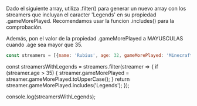Dado el siguiente array, utiliza .filter() para generar un nuevo array con los streamers que incluyan el caracter 'Legends' en su propiedad .gameMorePlayed. Recomendamos usar la funcion .includes() para la comprobación.

Además, pon el valor de la propiedad .gameMorePlayed a MAYUSCULAS cuando .age sea mayor que 35.

````js
const streamers = [{name: 'Rubius', age: 32, gameMorePlayed: 'Minecraft'}, {name: 'Ibai', age: 25, gameMorePlayed: 'League of Legends'}, {name: 'Reven', age: 43, gameMorePlayed: 'League of Legends'}, {name: 'AuronPlay', age: 33, gameMorePlayed: 'Among Us'}];
```` 

const streamersWithLegends = streamers.filter(streamer => {
  if (streamer.age > 35) {
    streamer.gameMorePlayed = streamer.gameMorePlayed.toUpperCase();
  }
  return streamer.gameMorePlayed.includes('Legends');
});

console.log(streamersWithLegends);